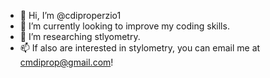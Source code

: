 - 👋 Hi, I’m @cdiproperzio1
- 🌱 I’m currently looking to improve my coding skills. 
- 💞️ I’m researching stlyometry. 
- 📫 If also are interested in stylometry, you can email me at cmdiprop@gmail.com! 
